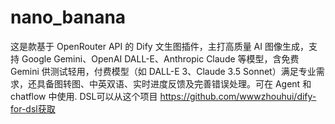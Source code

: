 # nano_banana
这是款基于 OpenRouter API 的 Dify 文生图插件，主打高质量 AI 图像生成，支持 Google Gemini、OpenAI DALL-E、Anthropic Claude 等模型，含免费 Gemini 供测试轻用，付费模型（如 DALL-E 3、Claude 3.5 Sonnet）满足专业需求，还具备图转图、中英双语、实时进度反馈及完善错误处理。可在 Agent 和 chatflow 中使用. DSL可以从这个项目 https://github.com/wwwzhouhui/dify-for-dsl获取
